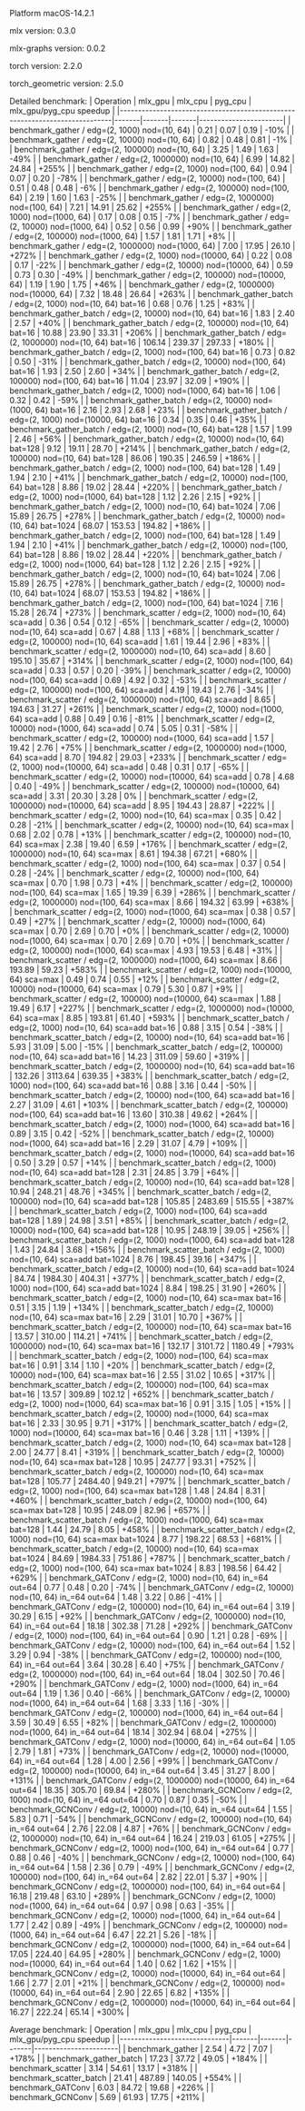 Platform macOS-14.2.1

mlx version: 0.3.0

mlx-graphs version: 0.0.2

torch version: 2.2.0

torch_geometric version: 2.5.0


Detailed benchmark:
| Operation                                                                  | mlx_gpu | mlx_cpu | pyg_cpu | mlx_gpu/pyg_cpu speedup |
|----------------------------------------------------------------------------|-------|-------|-------|-----------------------|
| benchmark_gather / edg=(2, 1000) nod=(10, 64)                          |   0.21 |   0.07 |   0.19 |    -10% |
| benchmark_gather / edg=(2, 10000) nod=(10, 64)                         |   0.82 |   0.48 |   0.81 |     -1% |
| benchmark_gather / edg=(2, 100000) nod=(10, 64)                        |   3.25 |   1.49 |   1.63 |    -49% |
| benchmark_gather / edg=(2, 1000000) nod=(10, 64)                       |   6.99 |  14.82 |  24.84 |   +255% |
| benchmark_gather / edg=(2, 1000) nod=(100, 64)                         |   0.94 |   0.07 |   0.20 |    -78% |
| benchmark_gather / edg=(2, 10000) nod=(100, 64)                        |   0.51 |   0.48 |   0.48 |     -6% |
| benchmark_gather / edg=(2, 100000) nod=(100, 64)                       |   2.19 |   1.60 |   1.63 |    -25% |
| benchmark_gather / edg=(2, 1000000) nod=(100, 64)                      |   7.21 |  14.91 |  25.62 |   +255% |
| benchmark_gather / edg=(2, 1000) nod=(1000, 64)                        |   0.17 |   0.08 |   0.15 |     -7% |
| benchmark_gather / edg=(2, 10000) nod=(1000, 64)                       |   0.52 |   0.56 |   0.99 |    +90% |
| benchmark_gather / edg=(2, 100000) nod=(1000, 64)                      |   1.57 |   1.81 |   1.71 |     +8% |
| benchmark_gather / edg=(2, 1000000) nod=(1000, 64)                     |   7.00 |  17.95 |  26.10 |   +272% |
| benchmark_gather / edg=(2, 1000) nod=(10000, 64)                       |   0.22 |   0.08 |   0.17 |    -22% |
| benchmark_gather / edg=(2, 10000) nod=(10000, 64)                      |   0.59 |   0.73 |   0.30 |    -49% |
| benchmark_gather / edg=(2, 100000) nod=(10000, 64)                     |   1.19 |   1.90 |   1.75 |    +46% |
| benchmark_gather / edg=(2, 1000000) nod=(10000, 64)                    |   7.32 |  18.48 |  26.64 |   +263% |
| benchmark_gather_batch / edg=(2, 1000) nod=(10, 64) bat=16             |   0.68 |   0.76 |   1.25 |    +83% |
| benchmark_gather_batch / edg=(2, 10000) nod=(10, 64) bat=16            |   1.83 |   2.40 |   2.57 |    +40% |
| benchmark_gather_batch / edg=(2, 100000) nod=(10, 64) bat=16           |  10.88 |  23.90 |  33.31 |   +206% |
| benchmark_gather_batch / edg=(2, 1000000) nod=(10, 64) bat=16          | 106.14 | 239.37 | 297.33 |   +180% |
| benchmark_gather_batch / edg=(2, 1000) nod=(100, 64) bat=16            |   0.73 |   0.82 |   0.50 |    -31% |
| benchmark_gather_batch / edg=(2, 10000) nod=(100, 64) bat=16           |   1.93 |   2.50 |   2.60 |    +34% |
| benchmark_gather_batch / edg=(2, 100000) nod=(100, 64) bat=16          |  11.04 |  23.97 |  32.09 |   +190% |
| benchmark_gather_batch / edg=(2, 1000) nod=(1000, 64) bat=16           |   1.06 |   0.32 |   0.42 |    -59% |
| benchmark_gather_batch / edg=(2, 10000) nod=(1000, 64) bat=16          |   2.16 |   2.93 |   2.68 |    +23% |
| benchmark_gather_batch / edg=(2, 1000) nod=(10000, 64) bat=16          |   0.34 |   0.35 |   0.46 |    +35% |
| benchmark_gather_batch / edg=(2, 1000) nod=(10, 64) bat=128            |   1.57 |   1.99 |   2.46 |    +56% |
| benchmark_gather_batch / edg=(2, 10000) nod=(10, 64) bat=128           |   9.12 |  19.11 |  28.70 |   +214% |
| benchmark_gather_batch / edg=(2, 100000) nod=(10, 64) bat=128          |  86.06 | 190.35 | 246.59 |   +186% |
| benchmark_gather_batch / edg=(2, 1000) nod=(100, 64) bat=128           |   1.49 |   1.94 |   2.10 |    +41% |
| benchmark_gather_batch / edg=(2, 10000) nod=(100, 64) bat=128          |   8.86 |  19.02 |  28.44 |   +220% |
| benchmark_gather_batch / edg=(2, 1000) nod=(1000, 64) bat=128          |   1.12 |   2.26 |   2.15 |    +92% |
| benchmark_gather_batch / edg=(2, 1000) nod=(10, 64) bat=1024           |   7.06 |  15.89 |  26.75 |   +278% |
| benchmark_gather_batch / edg=(2, 10000) nod=(10, 64) bat=1024          |  68.07 | 153.53 | 194.82 |   +186% |
| benchmark_gather_batch / edg=(2, 1000) nod=(100, 64) bat=128           |   1.49 |   1.94 |   2.10 |    +41% |
| benchmark_gather_batch / edg=(2, 10000) nod=(100, 64) bat=128          |   8.86 |  19.02 |  28.44 |   +220% |
| benchmark_gather_batch / edg=(2, 1000) nod=(1000, 64) bat=128          |   1.12 |   2.26 |   2.15 |    +92% |
| benchmark_gather_batch / edg=(2, 1000) nod=(10, 64) bat=1024           |   7.06 |  15.89 |  26.75 |   +278% |
| benchmark_gather_batch / edg=(2, 10000) nod=(10, 64) bat=1024          |  68.07 | 153.53 | 194.82 |   +186% |
| benchmark_gather_batch / edg=(2, 1000) nod=(100, 64) bat=1024          |   7.16 |  15.28 |  26.74 |   +273% |
| benchmark_scatter / edg=(2, 1000) nod=(10, 64) sca=add                 |   0.36 |   0.54 |   0.12 |    -65% |
| benchmark_scatter / edg=(2, 10000) nod=(10, 64) sca=add                |   0.67 |   4.88 |   1.13 |    +68% |
| benchmark_scatter / edg=(2, 100000) nod=(10, 64) sca=add               |   1.61 |  19.44 |   2.96 |    +83% |
| benchmark_scatter / edg=(2, 1000000) nod=(10, 64) sca=add              |   8.60 | 195.10 |  35.67 |   +314% |
| benchmark_scatter / edg=(2, 1000) nod=(100, 64) sca=add                |   0.33 |   0.57 |   0.20 |    -39% |
| benchmark_scatter / edg=(2, 10000) nod=(100, 64) sca=add               |   0.69 |   4.92 |   0.32 |    -53% |
| benchmark_scatter / edg=(2, 100000) nod=(100, 64) sca=add              |   4.19 |  19.43 |   2.76 |    -34% |
| benchmark_scatter / edg=(2, 1000000) nod=(100, 64) sca=add             |   8.65 | 194.63 |  31.27 |   +261% |
| benchmark_scatter / edg=(2, 1000) nod=(1000, 64) sca=add               |   0.88 |   0.49 |   0.16 |    -81% |
| benchmark_scatter / edg=(2, 10000) nod=(1000, 64) sca=add              |   0.74 |   5.05 |   0.31 |    -58% |
| benchmark_scatter / edg=(2, 100000) nod=(1000, 64) sca=add             |   1.57 |  19.42 |   2.76 |    +75% |
| benchmark_scatter / edg=(2, 1000000) nod=(1000, 64) sca=add            |   8.70 | 194.82 |  29.03 |   +233% |
| benchmark_scatter / edg=(2, 1000) nod=(10000, 64) sca=add              |   0.48 |   0.31 |   0.17 |    -65% |
| benchmark_scatter / edg=(2, 10000) nod=(10000, 64) sca=add             |   0.78 |   4.68 |   0.40 |    -49% |
| benchmark_scatter / edg=(2, 100000) nod=(10000, 64) sca=add            |   3.31 |  20.30 |   3.28 |      0% |
| benchmark_scatter / edg=(2, 1000000) nod=(10000, 64) sca=add           |   8.95 | 194.43 |  28.87 |   +222% |
| benchmark_scatter / edg=(2, 1000) nod=(10, 64) sca=max                 |   0.35 |   0.42 |   0.28 |    -21% |
| benchmark_scatter / edg=(2, 10000) nod=(10, 64) sca=max                |   0.68 |   2.02 |   0.78 |    +13% |
| benchmark_scatter / edg=(2, 100000) nod=(10, 64) sca=max               |   2.38 |  19.40 |   6.59 |   +176% |
| benchmark_scatter / edg=(2, 1000000) nod=(10, 64) sca=max              |   8.61 | 194.38 |  67.21 |   +680% |
| benchmark_scatter / edg=(2, 1000) nod=(100, 64) sca=max                |   0.37 |   0.54 |   0.28 |    -24% |
| benchmark_scatter / edg=(2, 10000) nod=(100, 64) sca=max               |   0.70 |   1.98 |   0.73 |     +4% |
| benchmark_scatter / edg=(2, 100000) nod=(100, 64) sca=max              |   1.65 |  19.39 |   6.39 |   +286% |
| benchmark_scatter / edg=(2, 1000000) nod=(100, 64) sca=max             |   8.66 | 194.32 |  63.99 |   +638% |
| benchmark_scatter / edg=(2, 1000) nod=(1000, 64) sca=max               |   0.38 |   0.57 |   0.49 |    +27% |
| benchmark_scatter / edg=(2, 10000) nod=(1000, 64) sca=max              |   0.70 |   2.69 |   0.70 |     +0% |
| benchmark_scatter / edg=(2, 10000) nod=(1000, 64) sca=max              |   0.70 |   2.69 |   0.70 |     +0% |
| benchmark_scatter / edg=(2, 100000) nod=(1000, 64) sca=max             |   4.93 |  19.53 |   6.48 |    +31% |
| benchmark_scatter / edg=(2, 1000000) nod=(1000, 64) sca=max            |   8.66 | 193.89 |  59.23 |   +583% |
| benchmark_scatter / edg=(2, 1000) nod=(10000, 64) sca=max              |   0.49 |   0.74 |   0.55 |    +12% |
| benchmark_scatter / edg=(2, 10000) nod=(10000, 64) sca=max             |   0.79 |   5.30 |   0.87 |     +9% |
| benchmark_scatter / edg=(2, 100000) nod=(10000, 64) sca=max            |   1.88 |  19.49 |   6.17 |   +227% |
| benchmark_scatter / edg=(2, 1000000) nod=(10000, 64) sca=max           |   8.85 | 193.81 |  61.40 |   +593% |
| benchmark_scatter_batch / edg=(2, 1000) nod=(10, 64) sca=add bat=16    |   0.88 |   3.15 |   0.54 |    -38% |
| benchmark_scatter_batch / edg=(2, 10000) nod=(10, 64) sca=add bat=16   |   5.93 |  31.09 |   5.00 |    -15% |
| benchmark_scatter_batch / edg=(2, 100000) nod=(10, 64) sca=add bat=16  |  14.23 | 311.09 |  59.60 |   +319% |
| benchmark_scatter_batch / edg=(2, 1000000) nod=(10, 64) sca=add bat=16 | 132.26 | 3113.64 | 639.35 |   +383% |
| benchmark_scatter_batch / edg=(2, 1000) nod=(100, 64) sca=add bat=16   |   0.88 |   3.16 |   0.44 |    -50% |
| benchmark_scatter_batch / edg=(2, 10000) nod=(100, 64) sca=add bat=16  |   2.27 |  31.09 |   4.61 |   +103% |
| benchmark_scatter_batch / edg=(2, 100000) nod=(100, 64) sca=add bat=16 |  13.60 | 310.38 |  49.62 |   +264% |
| benchmark_scatter_batch / edg=(2, 1000) nod=(1000, 64) sca=add bat=16  |   0.89 |   3.15 |   0.42 |    -52% |
| benchmark_scatter_batch / edg=(2, 10000) nod=(1000, 64) sca=add bat=16 |   2.29 |  31.07 |   4.79 |   +109% |
| benchmark_scatter_batch / edg=(2, 1000) nod=(10000, 64) sca=add bat=16 |   0.50 |   3.29 |   0.57 |    +14% |
| benchmark_scatter_batch / edg=(2, 1000) nod=(10, 64) sca=add bat=128   |   2.31 |  24.85 |   3.79 |    +64% |
| benchmark_scatter_batch / edg=(2, 10000) nod=(10, 64) sca=add bat=128  |  10.94 | 248.21 |  48.76 |   +345% |
| benchmark_scatter_batch / edg=(2, 100000) nod=(10, 64) sca=add bat=128 | 105.85 | 2483.69 | 515.55 |   +387% |
| benchmark_scatter_batch / edg=(2, 1000) nod=(100, 64) sca=add bat=128  |   1.89 |  24.98 |   3.51 |    +85% |
| benchmark_scatter_batch / edg=(2, 10000) nod=(100, 64) sca=add bat=128 |  10.95 | 248.19 |  39.05 |   +256% |
| benchmark_scatter_batch / edg=(2, 1000) nod=(1000, 64) sca=add bat=128 |   1.43 |  24.84 |   3.68 |   +156% |
| benchmark_scatter_batch / edg=(2, 1000) nod=(10, 64) sca=add bat=1024  |   8.76 | 198.45 |  39.16 |   +347% |
| benchmark_scatter_batch / edg=(2, 10000) nod=(10, 64) sca=add bat=1024 |  84.74 | 1984.30 | 404.31 |   +377% |
| benchmark_scatter_batch / edg=(2, 1000) nod=(100, 64) sca=add bat=1024 |   8.84 | 198.25 |  31.90 |   +260% |
| benchmark_scatter_batch / edg=(2, 1000) nod=(10, 64) sca=max bat=16    |   0.51 |   3.15 |   1.19 |   +134% |
| benchmark_scatter_batch / edg=(2, 10000) nod=(10, 64) sca=max bat=16   |   2.29 |  31.01 |  10.70 |   +367% |
| benchmark_scatter_batch / edg=(2, 100000) nod=(10, 64) sca=max bat=16  |  13.57 | 310.00 | 114.21 |   +741% |
| benchmark_scatter_batch / edg=(2, 1000000) nod=(10, 64) sca=max bat=16 | 132.17 | 3101.72 | 1180.49 |   +793% |
| benchmark_scatter_batch / edg=(2, 1000) nod=(100, 64) sca=max bat=16   |   0.91 |   3.14 |   1.10 |    +20% |
| benchmark_scatter_batch / edg=(2, 10000) nod=(100, 64) sca=max bat=16  |   2.55 |  31.02 |  10.65 |   +317% |
| benchmark_scatter_batch / edg=(2, 100000) nod=(100, 64) sca=max bat=16 |  13.57 | 309.89 | 102.12 |   +652% |
| benchmark_scatter_batch / edg=(2, 1000) nod=(1000, 64) sca=max bat=16  |   0.91 |   3.15 |   1.05 |    +15% |
| benchmark_scatter_batch / edg=(2, 10000) nod=(1000, 64) sca=max bat=16 |   2.33 |  30.95 |   9.71 |   +317% |
| benchmark_scatter_batch / edg=(2, 1000) nod=(10000, 64) sca=max bat=16 |   0.46 |   3.28 |   1.11 |   +139% |
| benchmark_scatter_batch / edg=(2, 1000) nod=(10, 64) sca=max bat=128   |   2.00 |  24.77 |   8.41 |   +319% |
| benchmark_scatter_batch / edg=(2, 10000) nod=(10, 64) sca=max bat=128  |  10.95 | 247.77 |  93.31 |   +752% |
| benchmark_scatter_batch / edg=(2, 100000) nod=(10, 64) sca=max bat=128 | 105.77 | 2484.40 | 949.21 |   +797% |
| benchmark_scatter_batch / edg=(2, 1000) nod=(100, 64) sca=max bat=128  |   1.48 |  24.84 |   8.31 |   +460% |
| benchmark_scatter_batch / edg=(2, 10000) nod=(100, 64) sca=max bat=128 |  10.95 | 248.09 |  82.96 |   +657% |
| benchmark_scatter_batch / edg=(2, 1000) nod=(1000, 64) sca=max bat=128 |   1.44 |  24.79 |   8.05 |   +458% |
| benchmark_scatter_batch / edg=(2, 1000) nod=(10, 64) sca=max bat=1024  |   8.77 | 198.22 |  68.53 |   +681% |
| benchmark_scatter_batch / edg=(2, 10000) nod=(10, 64) sca=max bat=1024 |  84.69 | 1984.33 | 751.86 |   +787% |
| benchmark_scatter_batch / edg=(2, 1000) nod=(100, 64) sca=max bat=1024 |   8.83 | 198.56 |  64.42 |   +629% |
| benchmark_GATConv / edg=(2, 1000) nod=(10, 64) in_=64 out=64           |   0.77 |   0.48 |   0.20 |    -74% |
| benchmark_GATConv / edg=(2, 10000) nod=(10, 64) in_=64 out=64          |   1.48 |   3.22 |   0.86 |    -41% |
| benchmark_GATConv / edg=(2, 100000) nod=(10, 64) in_=64 out=64         |   3.19 |  30.29 |   6.15 |    +92% |
| benchmark_GATConv / edg=(2, 1000000) nod=(10, 64) in_=64 out=64        |  18.18 | 302.38 |  71.28 |   +292% |
| benchmark_GATConv / edg=(2, 1000) nod=(100, 64) in_=64 out=64          |   0.90 |   1.21 |   0.28 |    -69% |
| benchmark_GATConv / edg=(2, 10000) nod=(100, 64) in_=64 out=64         |   1.52 |   3.29 |   0.94 |    -38% |
| benchmark_GATConv / edg=(2, 100000) nod=(100, 64) in_=64 out=64        |   3.64 |  30.28 |   6.40 |    +75% |
| benchmark_GATConv / edg=(2, 1000000) nod=(100, 64) in_=64 out=64       |  18.04 | 302.50 |  70.46 |   +290% |
| benchmark_GATConv / edg=(2, 1000) nod=(1000, 64) in_=64 out=64         |   1.19 |   1.36 |   0.40 |    -66% |
| benchmark_GATConv / edg=(2, 10000) nod=(1000, 64) in_=64 out=64        |   1.68 |   3.33 |   1.16 |    -30% |
| benchmark_GATConv / edg=(2, 100000) nod=(1000, 64) in_=64 out=64       |   3.59 |  30.49 |   6.55 |    +82% |
| benchmark_GATConv / edg=(2, 1000000) nod=(1000, 64) in_=64 out=64      |  18.14 | 302.94 |  68.04 |   +275% |
| benchmark_GATConv / edg=(2, 1000) nod=(10000, 64) in_=64 out=64        |   1.05 |   2.79 |   1.81 |    +73% |
| benchmark_GATConv / edg=(2, 10000) nod=(10000, 64) in_=64 out=64       |   1.28 |   4.00 |   2.56 |    +99% |
| benchmark_GATConv / edg=(2, 100000) nod=(10000, 64) in_=64 out=64      |   3.45 |  31.27 |   8.00 |   +131% |
| benchmark_GATConv / edg=(2, 1000000) nod=(10000, 64) in_=64 out=64     |  18.35 | 305.70 |  69.84 |   +280% |
| benchmark_GCNConv / edg=(2, 1000) nod=(10, 64) in_=64 out=64           |   0.70 |   0.87 |   0.35 |    -50% |
| benchmark_GCNConv / edg=(2, 10000) nod=(10, 64) in_=64 out=64          |   1.55 |   5.83 |   0.71 |    -54% |
| benchmark_GCNConv / edg=(2, 100000) nod=(10, 64) in_=64 out=64         |   2.76 |  22.08 |   4.87 |    +76% |
| benchmark_GCNConv / edg=(2, 1000000) nod=(10, 64) in_=64 out=64        |  16.24 | 219.03 |  61.05 |   +275% |
| benchmark_GCNConv / edg=(2, 1000) nod=(100, 64) in_=64 out=64          |   0.77 |   0.88 |   0.46 |    -40% |
| benchmark_GCNConv / edg=(2, 10000) nod=(100, 64) in_=64 out=64         |   1.58 |   2.36 |   0.79 |    -49% |
| benchmark_GCNConv / edg=(2, 100000) nod=(100, 64) in_=64 out=64        |   2.82 |  22.01 |   5.37 |    +90% |
| benchmark_GCNConv / edg=(2, 1000000) nod=(100, 64) in_=64 out=64       |  16.18 | 219.48 |  63.10 |   +289% |
| benchmark_GCNConv / edg=(2, 1000) nod=(1000, 64) in_=64 out=64         |   0.97 |   0.98 |   0.63 |    -35% |
| benchmark_GCNConv / edg=(2, 10000) nod=(1000, 64) in_=64 out=64        |   1.77 |   2.42 |   0.89 |    -49% |
| benchmark_GCNConv / edg=(2, 100000) nod=(1000, 64) in_=64 out=64       |   6.47 |  22.21 |   5.26 |    -18% |
| benchmark_GCNConv / edg=(2, 1000000) nod=(1000, 64) in_=64 out=64      |  17.05 | 224.40 |  64.95 |   +280% |
| benchmark_GCNConv / edg=(2, 1000) nod=(10000, 64) in_=64 out=64        |   1.40 |   0.62 |   1.62 |    +15% |
| benchmark_GCNConv / edg=(2, 10000) nod=(10000, 64) in_=64 out=64       |   1.66 |   2.77 |   2.01 |    +21% |
| benchmark_GCNConv / edg=(2, 100000) nod=(10000, 64) in_=64 out=64      |   2.90 |  22.65 |   6.82 |   +135% |
| benchmark_GCNConv / edg=(2, 1000000) nod=(10000, 64) in_=64 out=64     |  16.27 | 222.24 |  65.14 |   +300% |

Average benchmark:
| Operation                    | mlx_gpu | mlx_cpu | pyg_cpu | mlx_gpu/pyg_cpu speedup |
|------------------------------|-------|-------|-------|-----------------------|
| benchmark_gather         |   2.54 |   4.72 |   7.07 |   +178% |
| benchmark_gather_batch   |  17.23 |  37.72 |  49.05 |   +184% |
| benchmark_scatter        |   3.14 |  54.61 |  13.17 |   +318% |
| benchmark_scatter_batch  |  21.41 | 487.89 | 140.05 |   +554% |
| benchmark_GATConv        |   6.03 |  84.72 |  19.68 |   +226% |
| benchmark_GCNConv        |   5.69 |  61.93 |  17.75 |   +211% |
